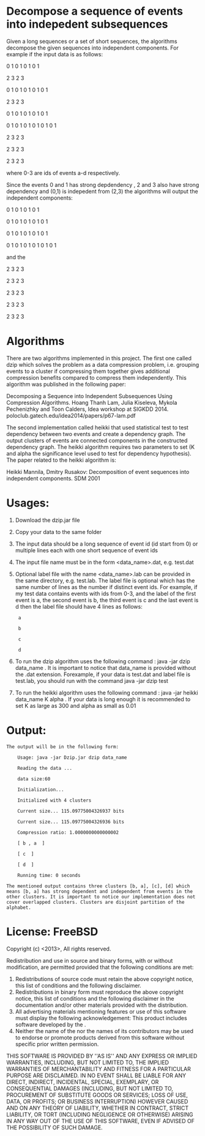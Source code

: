 # Decompose a sequence of events into indepedent subsequences

Given a long sequences or a set of short sequences, the  algorithms  decompose  the given sequences into  independent  components.  For example if the input data is as follows:

0 1 0 1 0 1 0 1

2 3 2 3

0 1 0 1 0 1 0 1 0 1

2 3 2 3

0 1 0 1 0 1 0 1 0 1

0 1 0 1 0 1 0 1 0 1 0 1

2 3 2 3

2 3 2 3

2 3 2 3

where 0-3 are ids of events a-d respectively. 

Since the events 0 and 1 has strong depdendency , 2 and  3 also have strong dependency and (0,1) is indepedent from (2,3) the algorithms will output the independent components:

0 1 0 1 0 1 0 1

0 1 0 1 0 1 0 1 0 1

0 1 0 1 0 1 0 1 0 1

0 1 0 1 0 1 0 1 0 1 0 1

and the 

2 3 2 3

2 3 2 3

2 3 2 3

2 3 2 3

2 3 2 3

# Algorithms

There are two algorithms implemented in this project. The first one called dzip which solves the problem as a data compression problem, i.e. grouping events to a cluster if compressing them together gives additional compression benefits compared to compress them independently. This algorithm was published in the following paper:

Decomposing a Sequence into Independent Subsequences Using Compression Algorithms. Hoang Thanh Lam, Julia Kiseleva, Mykola Pechenizhky and Toon Calders, Idea workshop at SIGKDD 2014. poloclub.gatech.edu/idea2014/papers/p67-lam.pdf  

The second implementation called heikki that used statistical test to test dependency between two events and create a dependency graph. The output clusters of events are connected components in the constructed dependency graph. The heikki algorithm requires two parameters to set (K and alpha the significance level used to test for dependency hypothesis). The paper related to the heikki algorithm is:

Heikki Mannila, Dmitry Rusakov: Decomposition of event sequences into independent components. SDM 2001

# Usages:
1. Download the dzip.jar file
2. Copy your data to the same folder
3. The input data should be a long sequence of event id (id start from 0) or multiple lines each with one short sequence of event ids
4. The input file name must be in the form <data_name>.dat, e.g. test.dat
5. Optional label file with the name  <data_name>.lab can be provided in the same directory, e.g. test.lab. The label file is optional which has the same number of lines as
the number if distinct event ids. For example, if my test data contains events with ids from 0-3, and the label of the first event is a, the second event is b, the third event is c and the last event is d then the label file should have 4 lines as follows:

		a

		b

		c

		d
 
5. To run the dzip algorithm uses the following command : java -jar dzip data_name  . It is important to notice that data_name is provided without the .dat extension. Forexample, if your data is test.dat and label file is test.lab, you should run with the command java -jar dzip test

6. To run the heikki algorithm uses the following command : java -jar heikki data_name K alpha . If your data is long enough it is recommended to set K as large as 300 and alpha as small as 0.01

# Output:
	The output will be in the following form:
		
		Usage: java -jar Dzip.jar dzip data_name

		Reading the data ...
	
		data size:60

		Initialization... 

		Initialized with 4 clusters

		Current size... 115.09775004326937 bits

		Current size... 115.09775004326936 bits

		Compression ratio: 1.0000000000000002
		
		[ b , a  ]

		[ c  ]
	
		[ d  ]

		Running time: 0 seconds

	The mentioned output contains three clusters [b, a], [c], [d] which means [b, a] has strong dependent and independent from events in the other clusters. It is important to notice our implementation does not cover overlapped clusters. Clusters are disjoint partition of the alphabet.

# License: FreeBSD

Copyright (c) <2013>, <Hoang Thanh Lam>
All rights reserved.

Redistribution and use in source and binary forms, with or without
modification, are permitted provided that the following conditions are met:
1. Redistributions of source code must retain the above copyright
   notice, this list of conditions and the following disclaimer.
2. Redistributions in binary form must reproduce the above copyright
   notice, this list of conditions and the following disclaimer in the
   documentation and/or other materials provided with the distribution.
3. All advertising materials mentioning features or use of this software
   must display the following acknowledgement:
   This product includes software developed by the <organization>.
4. Neither the name of the <organization> nor the
   names of its contributors may be used to endorse or promote products
   derived from this software without specific prior written permission.

THIS SOFTWARE IS PROVIDED BY <COPYRIGHT HOLDER> ''AS IS'' AND ANY
EXPRESS OR IMPLIED WARRANTIES, INCLUDING, BUT NOT LIMITED TO, THE IMPLIED
WARRANTIES OF MERCHANTABILITY AND FITNESS FOR A PARTICULAR PURPOSE ARE
DISCLAIMED. IN NO EVENT SHALL <COPYRIGHT HOLDER> BE LIABLE FOR ANY
DIRECT, INDIRECT, INCIDENTAL, SPECIAL, EXEMPLARY, OR CONSEQUENTIAL DAMAGES
(INCLUDING, BUT NOT LIMITED TO, PROCUREMENT OF SUBSTITUTE GOODS OR SERVICES;
LOSS OF USE, DATA, OR PROFITS; OR BUSINESS INTERRUPTION) HOWEVER CAUSED AND
ON ANY THEORY OF LIABILITY, WHETHER IN CONTRACT, STRICT LIABILITY, OR TORT
(INCLUDING NEGLIGENCE OR OTHERWISE) ARISING IN ANY WAY OUT OF THE USE OF THIS
SOFTWARE, EVEN IF ADVISED OF THE POSSIBILITY OF SUCH DAMAGE.
